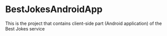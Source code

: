 # BestJokesAndroidApp
This is the project that contains client-side part (Android application) of the Best Jokes service
